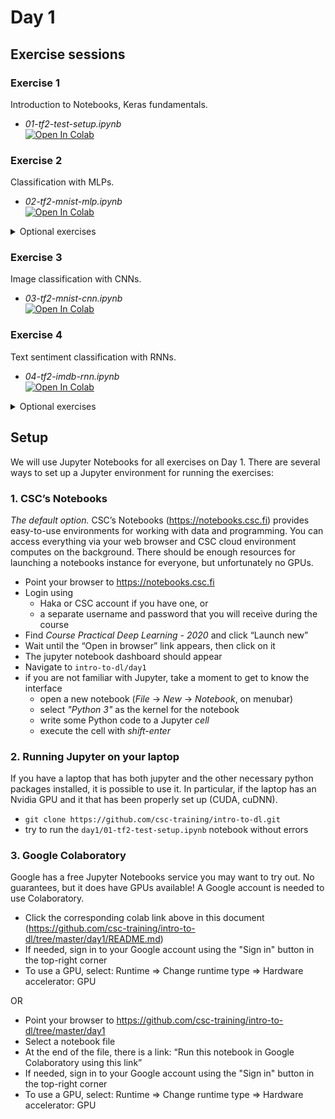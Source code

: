 # Day 1

## Exercise sessions

### Exercise 1

Introduction to Notebooks, Keras fundamentals.

* *01-tf2-test-setup.ipynb*<br/>[![Open In Colab](https://colab.research.google.com/assets/colab-badge.svg)](https://colab.research.google.com/github/csc-training/intro-to-dl/blob/master/day1/01-tf2-test-setup.ipynb)

### Exercise 2

Classification with MLPs.

* *02-tf2-mnist-mlp.ipynb*<br/>[![Open In Colab](https://colab.research.google.com/assets/colab-badge.svg)](https://colab.research.google.com/github/csc-training/intro-to-dl/blob/master/day1/02-tf2-mnist-mlp.ipynb)

<details><summary>Optional exercises</summary>

* *pytorch-mnist-mlp.ipynb*<br/>[![Open In Colab](https://colab.research.google.com/assets/colab-badge.svg)](https://colab.research.google.com/github/csc-training/intro-to-dl/blob/master/day1/optional/pytorch-mnist-mlp.ipynb)

* *tf2-chd-mlp.ipynb*<br/>[![Open In Colab](https://colab.research.google.com/assets/colab-badge.svg)](https://colab.research.google.com/github/csc-training/intro-to-dl/blob/master/day1/optional/tf2-chd-mlp.ipynb)

</details>

### Exercise 3

Image classification with CNNs.

* *03-tf2-mnist-cnn.ipynb*<br/>[![Open In Colab](https://colab.research.google.com/assets/colab-badge.svg)](https://colab.research.google.com/github/csc-training/intro-to-dl/blob/master/day1/03-tf2-mnist-cnn.ipynb)

### Exercise 4

Text sentiment classification with RNNs.

* *04-tf2-imdb-rnn.ipynb*<br/>[![Open In Colab](https://colab.research.google.com/assets/colab-badge.svg)](https://colab.research.google.com/github/csc-training/intro-to-dl/blob/master/day1/04-tf2-imdb-rnn.ipynb)

<details><summary>Optional exercises</summary>

* *tf2-imdb-cnn.ipynb*<br/>[![Open In Colab](https://colab.research.google.com/assets/colab-badge.svg)](https://colab.research.google.com/github/csc-training/intro-to-dl/blob/master/day1/optional/tf2-imdb-cnn.ipynb)

* *tf2-mnist-rnn.ipynb*<br/>[![Open In Colab](https://colab.research.google.com/assets/colab-badge.svg)](https://colab.research.google.com/github/csc-training/intro-to-dl/blob/master/day1/optional/tf2-mnist-rnn.ipynb)

</details>

## Setup

We will use Jupyter Notebooks for all exercises on Day 1. There are several ways to set up a Jupyter environment for running the exercises:

### 1. CSC’s Notebooks

*The default option.* CSC’s Notebooks (https://notebooks.csc.fi) provides easy-to-use environments for working with data and programming. You can access everything via your web browser and CSC cloud environment computes on the background. There should be enough resources for launching a notebooks instance for everyone, but unfortunately no GPUs. 

* Point your browser to https://notebooks.csc.fi
* Login using
    * Haka or CSC account if you have one, or
    * a separate username and password that you will receive during the course
* Find *Course Practical Deep Learning - 2020* and click “Launch new”
* Wait until the “Open in browser” link appears, then click on it
* The jupyter notebook dashboard should appear
* Navigate to `intro-to-dl/day1` 
* if you are not familiar with Jupyter, take a moment to get to know the interface
    * open a new notebook (*File* -> *New* -> *Notebook*, on menubar) 
    * select *"Python 3"* as the kernel for the notebook
    * write some Python code to a Jupyter *cell*
    * execute the cell with *shift-enter*
    
### 2. Running Jupyter on your laptop

If you have a laptop that has both jupyter and the other necessary python packages installed, it is possible to use it. In particular, if the laptop has an Nvidia GPU and it that has been properly set up (CUDA, cuDNN).

* `git clone https://github.com/csc-training/intro-to-dl.git`   
* try to run the `day1/01-tf2-test-setup.ipynb` notebook without errors

### 3. Google Colaboratory

Google has a free Jupyter Notebooks service you may want to try out. No guarantees, but it does have GPUs available! A Google account is needed to use Colaboratory. 

* Click the corresponding colab link above in this document (https://github.com/csc-training/intro-to-dl/tree/master/day1/README.md)
* If needed, sign in to your Google account using the "Sign in" button in the top-right corner
* To use a GPU, select: Runtime => Change runtime type => Hardware accelerator: GPU

OR

* Point your browser to https://github.com/csc-training/intro-to-dl/tree/master/day1 
* Select a notebook file
* At the end of the file, there is a link: “Run this notebook in Google Colaboratory using this link”
* If needed, sign in to your Google account using the "Sign in" button in the top-right corner
* To use a GPU, select: Runtime => Change runtime type => Hardware accelerator: GPU
